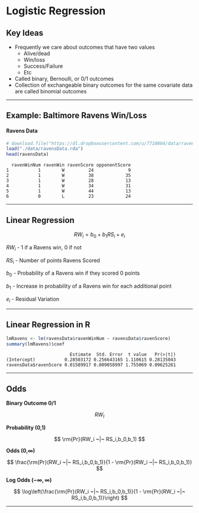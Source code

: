 # Logistic Regression



## Key Ideas

- Frequently we care about outcomes that have two values
    - Alive/dead
    - Win/loss
    - Success/Failure
    - Etc
- Called binary, Bernoulli, or 0/1 outcomes
- Collection of exchangeable binary outcomes for the same covariate data are called binomial outcomes

---

## Example: Baltimore Ravens Win/Loss

#### Ravens Data


```r
# download.file("https://dl.dropboxusercontent.com/u/7710864/data/ravensData.rda", destfile="./data/ravensData.rda")
load("./data/ravensData.rda")
head(ravensData)
```

```
  ravenWinNum ravenWin ravenScore opponentScore
1           1        W         24             9
2           1        W         38            35
3           1        W         28            13
4           1        W         34            31
5           1        W         44            13
6           0        L         23            24
```

---

## Linear Regression

$$
RW_i = b_0 + b_1 RS_i + e_i
$$

$RW_i$ - 1 if a Ravens win, 0 if not

$RS_i$ - Number of points Ravens Scored

$b_0$ - Probability of a Ravens win if they scored 0 points

$b_1$ - Increase in probability of a Ravens win for each additional point

$e_i$ - Residual Variation

---

## Linear Regression in R


```r
lmRavens <- lm(ravensData$ravenWinNum ~ ravensData$ravenScore)
summary(lmRavens)$coef
```

```
                        Estimate  Std. Error  t value   Pr(>|t|)
(Intercept)           0.28503172 0.256643165 1.110615 0.28135043
ravensData$ravenScore 0.01589917 0.009058997 1.755069 0.09625261
```

---

## Odds

**Binary Outcome 0/1**

$$
RW_I
$$

**Probability (0,1)**

$$
\rm{Pr}(RW_i ~|~ RS_i,b_0,b_1)
$$

**Odds (0,$\infty$)**

$$
\frac{\rm{Pr}(RW_i ~|~ RS_i,b_0,b_1)}{1 - \rm{Pr}(RW_i ~|~ RS_i,b_0,b_1)}
$$

**Log Odds ($-\infty,\infty$)**

$$
\log\left(\frac{\rm{Pr}(RW_i ~|~ RS_i,b_0,b_1)}{1 - \rm{Pr}(RW_i ~|~ RS_i,b_0,b_1)}\right)
$$

---
